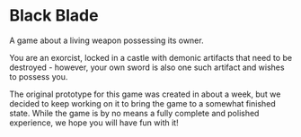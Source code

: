 # Black Blade
A game about a living weapon possessing its owner.

You are an exorcist, locked in a castle with demonic artifacts that need to be destroyed - however, your own sword is also one such artifact and wishes to possess you.

The original prototype for this game was created in about a week, but we decided to keep working on it to bring the game to a somewhat finished state.
While the game is by no means a fully complete and polished experience, we hope you will have fun with it! 
